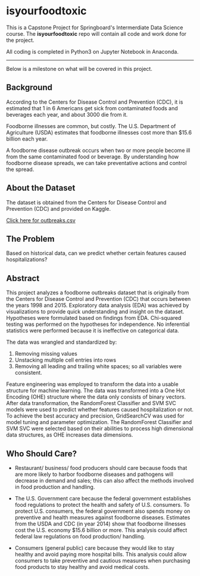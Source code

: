 # isyourfoodtoxic
This is a Capstone Project for Springboard's Intermerdiate Data Science course. 
The **isyourfoodtoxic** repo will contain all code and work done for the project.

All coding is completed in Python3 on Jupyter Notebook in Anaconda.

---

Below is a milestone on what will be covered in this project.

## Background
According to the Centers for Disease Control and Prevention (CDC), it is estimated that 1 in 6 Americans get sick from contaminated foods and beverages each year, and about 3000 die from it.

Foodborne illnesses are common, but costly. The U.S. Department of Agriculture (USDA) estimates that foodborne illnesses cost more than $15.6 billion each year.

A foodborne disease outbreak occurs when two or more people become ill from the same contaminated food or beverage. By understanding how foodborne disease spreads, we can take preventative actions and control the spread.

## About the Dataset
The dataset is obtained from the Centers for Disease Control and Prevention (CDC) and provided on Kaggle. 

[Click here for outbreaks.csv](https://www.kaggle.com/cdc/foodborne-diseases)

## The Problem
Based on historical data, can we predict whether certain features caused hospitalizations?

## Abstract
This project analyzes a foodborne outbreaks dataset that is originally from the Centers for Disease Control and Prevention (CDC) that occurs between the years 1998 and 2015. Exploratory data analysis (EDA) was achieved by visualizations to provide quick understanding and insight on the dataset. Hypotheses were formulated based on findings from EDA. Chi-squared testing was performed on the hypotheses for independence. No inferential statistics were performed because it is ineffective on categorical data. 

The data was wrangled and standardized by:
1. Removing missing values
2. Unstacking multiple cell entries into rows 
3. Removing all leading and trailing white spaces; so all variables were consistent. 

Feature engineering was employed to transform the data into a usable structure for machine learning. The data was transformed into a One Hot Encoding (OHE) structure where the data only consists of binary vectors. After data transformation, the RandomForest Classifier and SVM SVC models were used to predict whether features caused hospitalization or not. To achieve the best accuracy and precision, GridSearchCV was used for model tuning and parameter optimization. The RandomForest Classifier and SVM SVC were selected based on their abilities to process high dimensional data structures, as OHE increases data dimensions.

## Who Should Care?
- Restaurant/ business/ food producers should care because foods that are more likely to harbor foodborne diseases and pathogens will decrease in demand and sales; this can also affect the methods involved in food production and handling. 

- The U.S. Government care because the federal government establishes food regulations to protect the health and safety of U.S. consumers. To protect U.S. consumers, the federal government also spends money on preventive and health measures against foodborne diseases. Estimates from the USDA and CDC (in year 2014) show that foodborne illnesses cost the U.S. economy $15.6 billion or more. This analysis could affect federal law regulations on food production/ handling. 

- Consumers (general public) care because they would like to stay healthy and avoid paying more hospital bills. This analysis could allow consumers to take preventive and cautious measures when purchasing food products to stay healthy and avoid medical costs.

